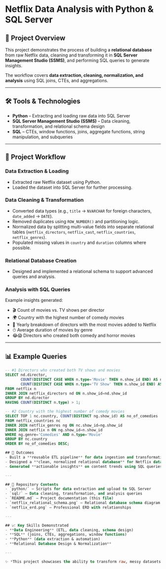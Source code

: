# Netflix Data Analysis with Python & SQL Server

## 📌 Project Overview
This project demonstrates the process of building a **relational database** from raw Netflix data, cleaning and transforming it in **SQL Server Management Studio (SSMS)**, and performing SQL queries to generate insights.

The workflow covers **data extraction, cleaning, normalization, and analysis** using SQL joins, CTEs, and aggregations.

---

## 🛠 Tools & Technologies
- **Python** – Extracting and loading raw data into SQL Server  
- **SQL Server Management Studio (SSMS)** – Data cleaning, transformation, and relational schema design  
- **SQL** – CTEs, window functions, joins, aggregate functions, string manipulation, and subqueries  

---

## 📂 Project Workflow

### Data Extraction & Loading
- Extracted raw Netflix dataset using Python.  
- Loaded the dataset into SQL Server for further processing.  

### Data Cleaning & Transformation
- Converted data types (e.g., `title` → `NVARCHAR` for foreign characters, `date_added` → `DATE`).  
- Removed duplicates using `ROW_NUMBER()` and partitioning logic.  
- Normalized data by splitting multi-value fields into separate relational tables (`netflix_directors`, `netflix_cast`, `netflix_countries`, `netflix_genres`).  
- Populated missing values in `country` and `duration` columns where possible.  

### Relational Database Creation
- Designed and implemented a relational schema to support advanced queries and analysis.  

### Analysis with SQL Queries
Example insights generated:  
- 🎬 Count of movies vs. TV shows per director  
- 🌍 Country with the highest number of comedy movies  
- 📅 Yearly breakdown of directors with the most movies added to Netflix  
- ⏱ Average duration of movies by genre  
- 😂😱 Directors who created both comedy and horror movies  

---

## 📊 Example Queries

```sql
-- #1 Directors who created both TV shows and movies
SELECT nd.director,
       COUNT(DISTINCT CASE WHEN n.type='Movie' THEN n.show_id END) AS no_of_movies,
       COUNT(DISTINCT CASE WHEN n.type='TV Show' THEN n.show_id END) AS no_of_tv_shows
FROM netflix n
INNER JOIN netflix_directors nd ON n.show_id=nd.show_id
GROUP BY nd.director
HAVING COUNT(DISTINCT n.type) > 1;

-- #2 Country with the highest number of comedy movies
SELECT TOP 1 nc.country, COUNT(DISTINCT ng.show_id) AS no_of_comedies
FROM netflix_countries nc
INNER JOIN netflix_genres ng ON nc.show_id=ng.show_id
INNER JOIN netflix n ON ng.show_id=n.show_id
WHERE ng.genre='Comedies' AND n.type='Movie'
GROUP BY nc.country
ORDER BY no_of_comedies DESC;

## 🚀 Outcomes
- Built a **reusable ETL pipeline** for data ingestion and transformation  
- Designed a **clean, normalized relational database** for Netflix data  
- Generated **actionable insights** on content trends using SQL queries  

---

## 📎 Repository Contents
- `python/` – Scripts for data extraction and upload to SQL Server  
- `sql/` – Data cleaning, transformation, and analysis queries  
- `README.md` – Project documentation (this file)  
- `netflix_relational_schema.png` – Relational database schema diagram  
- `netflix_erd.png` – Professional ERD with relationships  

---

## 📈 Key Skills Demonstrated
- **Data Engineering** (ETL, data cleaning, schema design)  
- **SQL** (joins, CTEs, aggregations, window functions)  
- **Python** (data extraction & automation)  
- **Relational Database Design & Normalization**  

---

✨ *This project showcases the ability to transform raw, messy datasets into structured databases and extract insights through advanced SQL queries.*
